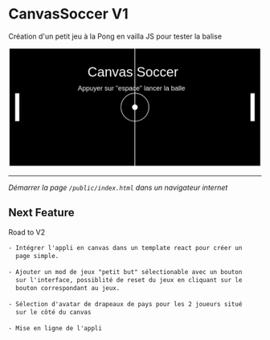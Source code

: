 # CanvasSoccer V1

Création d'un petit jeu à la Pong en vailla JS pour tester la balise <canvas>

![screenshot du jeu](./readme_1.png)  

---
*Démarrer la page `/public/index.html` dans un navigateur internet*

## Next Feature

Road to V2

    - Intégrer l'appli en canvas dans un template react pour créer un 
      page simple.

    - Ajouter un mod de jeux "petit but" sélectionable avec un bouton
      sur l'interface, possiblité de reset du jeux en cliquant sur le
      bouton correspondant au jeux.
    
    - Sélection d'avatar de drapeaux de pays pour les 2 joueurs situé
      sur le côté du canvas

    - Mise en ligne de l'appli
